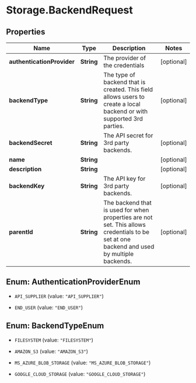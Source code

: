 # Storage.BackendRequest

## Properties
Name | Type | Description | Notes
------------ | ------------- | ------------- | -------------
**authenticationProvider** | **String** | The provider of the credentials | [optional] 
**backendType** | **String** | The type of backend that is created. This field allows users to create a local backend or with supported 3rd parties. | [optional] 
**backendSecret** | **String** | The API secret for 3rd party backends. | [optional] 
**name** | **String** |  | [optional] 
**description** | **String** |  | [optional] 
**backendKey** | **String** | The API key for 3rd party backends. | [optional] 
**parentId** | **String** | The backend that is used for when properties are not set. This allows credentials to be set at one backend and used by multiple backends. | [optional] 


<a name="AuthenticationProviderEnum"></a>
## Enum: AuthenticationProviderEnum


* `API_SUPPLIER` (value: `"API_SUPPLIER"`)

* `END_USER` (value: `"END_USER"`)




<a name="BackendTypeEnum"></a>
## Enum: BackendTypeEnum


* `FILESYSTEM` (value: `"FILESYSTEM"`)

* `AMAZON_S3` (value: `"AMAZON_S3"`)

* `MS_AZURE_BLOB_STORAGE` (value: `"MS_AZURE_BLOB_STORAGE"`)

* `GOOGLE_CLOUD_STORAGE` (value: `"GOOGLE_CLOUD_STORAGE"`)





